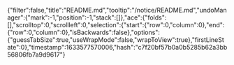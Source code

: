 {"filter":false,"title":"README.md","tooltip":"/notice/README.md","undoManager":{"mark":-1,"position":-1,"stack":[]},"ace":{"folds":[],"scrolltop":0,"scrollleft":0,"selection":{"start":{"row":0,"column":0},"end":{"row":0,"column":0},"isBackwards":false},"options":{"guessTabSize":true,"useWrapMode":false,"wrapToView":true},"firstLineState":0},"timestamp":1633577570006,"hash":"c7f20bf57b0a0b5285b62a3bb56806fb7a9d9617"}